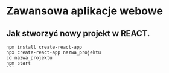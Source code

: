 # Zawansowa aplikacje webowe

## Jak stworzyć nowy projekt w REACT.
```
npm install create-react-app
npx create-react-app nazwa_projektu
cd nazwa_projektu
npm start 
 ```
